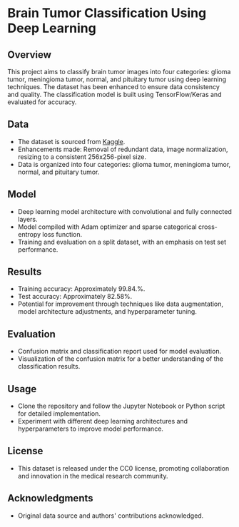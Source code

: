 
# Brain Tumor Classification Using Deep Learning

## Overview

This project aims to classify brain tumor images into four categories: glioma tumor, meningioma tumor, normal, and pituitary tumor using deep learning techniques. The dataset has been enhanced to ensure data consistency and quality. The classification model is built using TensorFlow/Keras and evaluated for accuracy.

## Data

- The dataset is sourced from [Kaggle](https://www.kaggle.com/datasets/thomasdubail/brain-tumors-256x256?rvi=1).
- Enhancements made: Removal of redundant data, image normalization, resizing to a consistent 256x256-pixel size.
- Data is organized into four categories: glioma tumor, meningioma tumor, normal, and pituitary tumor.

## Model

- Deep learning model architecture with convolutional and fully connected layers.
- Model compiled with Adam optimizer and sparse categorical cross-entropy loss function.
- Training and evaluation on a split dataset, with an emphasis on test set performance.

## Results

- Training accuracy: Approximately 99.84.%.
- Test accuracy: Approximately 82.58%.
- Potential for improvement through techniques like data augmentation, model architecture adjustments, and hyperparameter tuning.

## Evaluation

- Confusion matrix and classification report used for model evaluation.
- Visualization of the confusion matrix for a better understanding of the classification results.

## Usage

- Clone the repository and follow the Jupyter Notebook or Python script for detailed implementation.
- Experiment with different deep learning architectures and hyperparameters to improve model performance.

## License

- This dataset is released under the CC0 license, promoting collaboration and innovation in the medical research community.

## Acknowledgments

- Original data source and authors' contributions acknowledged.
